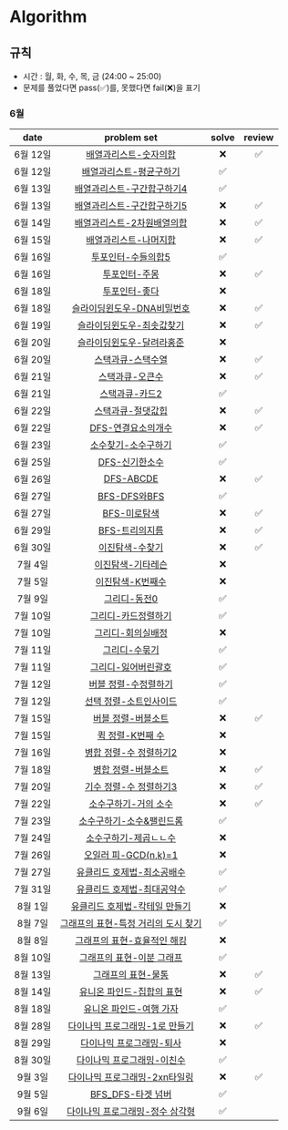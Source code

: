 # Algorithm

## 규칙
- 시간 : 월, 화, 수, 목, 금 (24:00 ~ 25:00)
- 문제를 풀었다면 pass(✅)를, 못했다면 fail(❌)을 표기

### 6월
| date       | problem set          | solve | review |
| :----------: | :--------------------: | :----: | :----: |
|6월 12일| [배열과리스트-숫자의합](https://www.acmicpc.net/problem/11720) | ❌ | ✅ |
|6월 12일| [배열과리스트-평균구하기](https://www.acmicpc.net/problem/11720) | ✅ | |
|6월 13일| [배열과리스트-구간합구하기4](https://www.acmicpc.net/problem/11659) | ✅ | |
|6월 13일| [배열과리스트-구간합구하기5](https://www.acmicpc.net/problem/11660) | ❌ | ✅ |
|6월 14일| [배열과리스트-2차원배열의합](https://www.acmicpc.net/problem/2167) | ❌ | ✅ |
|6월 15일| [배열과리스트-나머지합](https://www.acmicpc.net/problem/2167) | ❌ | ✅ |
|6월 16일| [투포인터-수들의합5](https://www.acmicpc.net/problem/2018) | ✅ |  |
|6월 16일| [투포인터-주몽](https://www.acmicpc.net/problem/1940) | ❌ | ✅ |
|6월 18일| [투포인터-좋다](https://www.acmicpc.net/problem/1253) | ❌ |  |
|6월 18일| [슬라이딩윈도우-DNA비밀번호](https://www.acmicpc.net/problem/12891) | ❌ | ✅ |
|6월 19일| [슬라이딩윈도우-최솟값찾기](https://www.acmicpc.net/problem/11003) | ❌ | ✅ |
|6월 20일| [슬라이딩윈도우-달려라홍준](https://www.acmicpc.net/problem/1306) | ❌ |  |
|6월 20일| [스택과큐-스택수열](https://www.acmicpc.net/problem/11003) | ❌ | ✅ |
|6월 21일| [스택과큐-오큰수](https://www.acmicpc.net/problem/17298) | ❌ | ✅ |
|6월 21일| [스택과큐-카드2](https://www.acmicpc.net/problem/17298) | ✅ |  |
|6월 22일| [스택과큐-절댓값힙](https://www.acmicpc.net/problem/11286) | ❌ | ✅ |
|6월 22일| [DFS-연결요소의개수](https://www.acmicpc.net/problem/11724) | ❌ | ✅ |
|6월 23일| [소수찾기-소수구하기](https://www.acmicpc.net/problem/1929) | ✅ |  |
|6월 25일| [DFS-신기한소수](https://www.acmicpc.net/problem/2023) | ✅ |  |
|6월 26일| [DFS-ABCDE](https://www.acmicpc.net/problem/13023) | ❌ | ✅ |
|6월 27일| [BFS-DFS와BFS](https://www.acmicpc.net/problem/1260) | ✅ |  |
|6월 27일| [BFS-미로탐색](https://www.acmicpc.net/problem/2178) | ❌ | ✅ |
|6월 29일| [BFS-트리의지름](https://www.acmicpc.net/problem/1167) | ❌ | ✅ |
|6월 30일| [이진탐색-수찾기](https://www.acmicpc.net/problem/1920) | ❌ | ✅ |
|7월 4일| [이진탐색-기타레슨](https://www.acmicpc.net/problem/2343) | ❌ |  |
|7월 5일| [이진탐색-K번째수](https://www.acmicpc.net/problem/1300) | ❌ |  |
|7월 9일| [그리디-동전0](https://www.acmicpc.net/problem/11047) | ✅ |  |
|7월 10일| [그리디-카드정렬하기](https://www.acmicpc.net/problem/1715) | ✅ |  |
|7월 10일| [그리디-회의실배정](https://www.acmicpc.net/problem/1931) | ❌ |  |
|7월 11일| [그리디-수묶기](https://www.acmicpc.net/problem/1931) | ✅ |  |
|7월 11일| [그리디-잃어버린괄호](https://www.acmicpc.net/problem/1541) | ✅ |  |
|7월 12일| [버블 정렬-수정렬하기](https://www.acmicpc.net/problem/2750) | ✅ |  |
|7월 12일| [선택 정렬-소트인사이드](https://www.acmicpc.net/problem/1427) | ✅ |  |
|7월 15일| [버블 정렬-버블소트](https://www.acmicpc.net/problem/1377) | ❌ | ✅ |
|7월 15일| [퀵 정렬-K번째 수](https://www.acmicpc.net/problem/11004) | ❌ |  |
|7월 16일| [병합 정렬-수 정렬하기2](https://www.acmicpc.net/problem/2751) | ❌ |  |
|7월 18일| [병합 정렬-버블소트](https://www.acmicpc.net/problem/1517) | ❌ | ✅ |
|7월 20일| [기수 정렬-수 정렬하기3](https://www.acmicpc.net/problem/10989) | ❌ | ✅ |
|7월 22일| [소수구하기-거의 소수](https://www.acmicpc.net/problem/1456) | ❌ | ✅ |
|7월 23일| [소수구하기-소수&팰린드롬](https://www.acmicpc.net/problem/1747) | ✅ |  |
|7월 24일| [소수구하기-제곱ㄴㄴ수](https://www.acmicpc.net/problem/1016) | ❌ |  |
|7월 26일| [오일러 피-GCD(n,k)=1](https://www.acmicpc.net/problem/11689) | ❌ |  |
|7월 27일| [유클리드 호제법-최소공배수](https://www.acmicpc.net/problem/1934) | ✅ |  |
|7월 31일| [유클리드 호제법-최대공약수](https://www.acmicpc.net/problem/1850) | ✅ |  |
|8월 1일| [유클리드 호제법-칵테일 만들기](https://www.acmicpc.net/problem/1033) | ❌ |  |
|8월 7일| [그래프의 표현-특정 거리의 도시 찾기](https://www.acmicpc.net/problem/18352) | ✅ |  |
|8월 8일| [그래프의 표현-효율적인 해킹](https://www.acmicpc.net/problem/1325) | ❌ |  |
|8월 10일| [그래프의 표현-이분 그래프](https://www.acmicpc.net/problem/1707) | ✅ |  |
|8월 13일| [그래프의 표현-물통](https://www.acmicpc.net/problem/2251) | ❌ | ✅ |
|8월 14일| [유니온 파인드-집합의 표현](https://www.acmicpc.net/problem/1717) | ❌ | ✅ |
|8월 18일| [유니온 파인드-여행 가자](https://www.acmicpc.net/problem/1976) | ✅ |  |
|8월 28일| [다이나믹 프로그래밍-1로 만들기](https://www.acmicpc.net/problem/1463) | ❌ | ✅ |
|8월 29일| [다이나믹 프로그래밍-퇴사](https://www.acmicpc.net/problem/14501) | ❌ |  |
|8월 30일| [다이나믹 프로그래밍-이친수](https://www.acmicpc.net/problem/2193) | ✅ |  |
|9월 3일| [다이나믹 프로그래밍-2xn타일링](https://www.acmicpc.net/problem/11726) | ❌ | ✅ |
|9월 5일| [BFS_DFS-타겟 넘버](https://school.programmers.co.kr/learn/courses/30/lessons/43165) | ✅ |  |
|9월 6일| [다이나믹 프로그래밍-정수 삼각형](https://school.programmers.co.kr/learn/courses/30/lessons/43105) | ✅ |  |